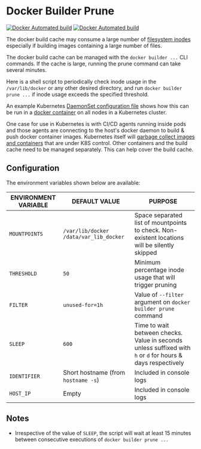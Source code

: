 # Docker Builder Prune

[![Docker Automated build](https://img.shields.io/docker/cloud/automated/jamesjj/docker-builder-prune)](https://hub.docker.com/r/jamesjj/docker-builder-prune/)
[![Docker Automated build](https://img.shields.io/docker/cloud/build/jamesjj/docker-builder-prune)](https://hub.docker.com/r/jamesjj/docker-builder-prune/)

The docker build cache may consume a large number of [filesystem inodes](https://en.wikipedia.org/wiki/Inode) especially if building images containing a large number of files.

The docker build cache can be managed with the `docker builder ...` CLI commands. If the cache is large, running the prune command can take several minutes.

Here is a shell script to periodically check inode usage in the `/var/lib/docker` or any other desired directory, and run `docker builder prune ...` if inode usage exceeds the specified threshold.

An example Kubernetes [DaemonSet configuration file](./contrib/k8s-daemonset--docker-builder-prune.yml) shows how this can be run in a [docker container](https://hub.docker.com/r/jamesjj/docker-builder-prune/) on all nodes in a Kubernetes cluster.

One case for use in Kubernetes is with CI/CD agents running inside pods and those agents are connecting to the host's docker daemon to build & push docker container images. Kubernetes itself will [garbage collect images and containers](https://kubernetes.io/docs/concepts/cluster-administration/kubelet-garbage-collection/) that are under K8S control. Other containers and the build cache need to be managed separately. This can help cover the build cache.

## Configuration

The environment variables shown below are available:

| ENVIRONMENT VARIABLE | DEFAULT VALUE | PURPOSE |
|----------------------|----------------------------------------|---|
| `MOUNTPOINTS`        | `/var/lib/docker /data/var_lib_docker` | Space separated list of mountpoints to check. Non-existent locations will be silently skipped |
| `THRESHOLD`          | `50`                                   | Minimum percentage inode usage that will trigger pruning |
| `FILTER`             | `unused-for=1h`                        | Value of `--filter` argument on 	`docker builder prune` command |
| `SLEEP`              | `600`                                  | Time to wait between checks. Value in seconds unless suffixed with `h` or `d` for hours & days respectively |
| `IDENTIFIER`         | Short hostname (from `hostname -s`)    | Included in console logs |
| `HOST_IP`            | Empty                                  | Included in console logs |


## Notes

 * Irrespective of the value of `SLEEP`, the script will wait at least 15 minutes between consecutive executions of `docker builder prune ...`

